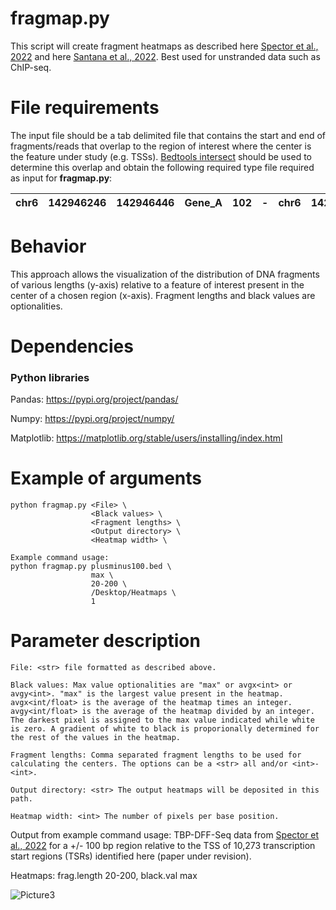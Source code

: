 # fragmap.py #
This script will create fragment heatmaps as described here [Spector et al., 2022](https://www.nature.com/articles/s41467-022-29739-x) and here [Santana et al., 2022](https://academic.oup.com/nar/advance-article/doi/10.1093/nar/gkac678/6659871?guestAccessKey=88024805-7d8e-4421-a032-dbef1c737757). Best used for unstranded data such as ChIP-seq.

# File requirements #
The input file should be a tab delimited file that contains the start and end of fragments/reads that overlap to the region of interest where the center is the feature under study (e.g. TSSs). [Bedtools intersect](https://bedtools.readthedocs.io/en/latest/content/tools/intersect.html) should be used to determine this overlap and obtain the following required type file required as input for **fragmap.py**:

| chr6 | 142946246 | 142946446 | Gene_A | 102 | - | chr6 | 142946247 | 142946248 | A00876:119:HW5F5DRXX:2:2207:29170:1157 | 255 | - |
| ---- |:---------:|:---------:|:------:|:---:|:-:|:----:|:---------:|:---------:|:--------------------------------------:|:---:|:-:|


# Behavior #
This approach allows the visualization of the distribution of DNA fragments of various lengths (y-axis) relative to a feature of interest present in the center of a chosen region (x-axis). Fragment lengths and black values are optionalities. 

# Dependencies #
### Python libraries ###
Pandas: https://pypi.org/project/pandas/

Numpy: https://pypi.org/project/numpy/

Matplotlib: https://matplotlib.org/stable/users/installing/index.html

# Example of arguments #
```
python fragmap.py <File> \
                  <Black values> \
                  <Fragment lengths> \
                  <Output directory> \
                  <Heatmap width> \

Example command usage: 
python fragmap.py plusminus100.bed \
                  max \
                  20-200 \
                  /Desktop/Heatmaps \
                  1

```
# Parameter description #
```
File: <str> file formatted as described above.

Black values: Max value optionalities are "max" or avgx<int> or avgy<int>. "max" is the largest value present in the heatmap. avgx<int/float> is the average of the heatmap times an integer. avgy<int/float> is the average of the heatmap divided by an integer. The darkest pixel is assigned to the max value indicated while white is zero. A gradient of white to black is proporionally determined for the rest of the values in the heatmap.

Fragment lengths: Comma separated fragment lengths to be used for calculating the centers. The options can be a <str> all and/or <int>-<int>.

Output directory: <str> The output heatmaps will be deposited in this path. 

Heatmap width: <int> The number of pixels per base position.
```
Output from example command usage: TBP-DFF-Seq data from [Spector et al., 2022](https://www.nature.com/articles/s41467-022-29739-x) for a +/- 100 bp region relative to the TSS of 10,273 transcription start regions (TSRs) identified here (paper under revision).

Heatmaps: frag.length 20-200, black.val max  


![Picture3](https://user-images.githubusercontent.com/38702786/166994030-a9cf399c-eb39-4d0b-8861-08b6d7924d38.png) 




